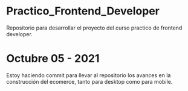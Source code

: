 # Practico_Frontend_Developer
Repositorio para desarrollar el proyecto del curso practico de frontend developer.

# Octubre 05 - 2021
Estoy haciendo commit para llevar al repositorio los avances en la construcción del ecomerce, tanto para desktop como para mobile.

